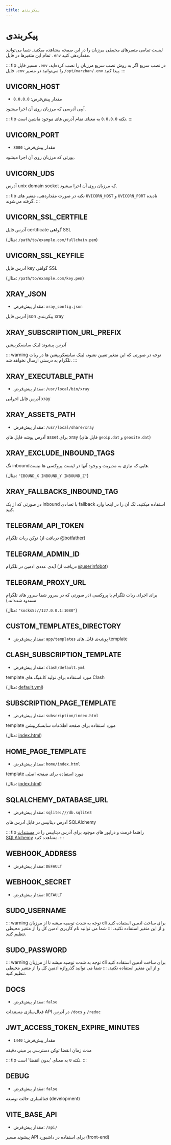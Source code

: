 ```yaml
---
title: پیکربندی
---
```


# پیکربندی

لیست تمامی متغیرهای محیطی مرزبان را در این صفحه مشاهده میکنید. شما می‌توانید تمام این متغیرها در فایل `.env` مقداردهی کنید.

::: tip مسیر فایل `.env` در نصب سریع
اگر به روش نصب سریع مرزبان را نصب کرده‌اید، فایل `.env` را می‌توانید در مسیر `/opt/marzban/.env` پیدا کنید. 
:::


## UVICORN_HOST
- مقدار پیش‌فرض: `0.0.0.0`

آیپی آدرسی که مرزبان روی آن اجرا میشود.

::: tip نکته
`0.0.0.0` به معنای تمام آدرس های موجود ماشین است.
:::

## UVICORN_PORT
- مقدار پیش‌فرض: `8000`

پورتی که مرزبان روی آن اجرا میشود.


## UVICORN_UDS

آدرس unix domain socket که مرزبان روی آن اجرا میشود.

::: tip نکته
در صورت مقداردهی، متغیر های `UVICORN_HOST` و `UVICORN_PORT` نادیده گرفته می‌شوند.
:::


## UVICORN_SSL_CERTFILE

آدرس فایل certificate گواهی SSL

(مثال: `/path/to/example.com/fullchain.pem`)

## UVICORN_SSL_KEYFILE
آدرس فایل key گواهی SSL

(مثال: `/path/to/example.com/key.pem`)


## XRAY_JSON
- مقدار پیش‌فرض: `xray_config.json`

آدرس فایل json پیکربندی xray


## XRAY_SUBSCRIPTION_URL_PREFIX

آدرس پیشوند لینک سابسکریپشن

::: warning توجه
در صورتی که این متغیر تعیین نشود، لینک سابسکریپشن ها در ربات تلگرام به درستی ارسال نخواهد شد.
:::


## XRAY_EXECUTABLE_PATH
- مقدار پیش‌فرض: `/usr/local/bin/xray`

آدرس فایل اجرایی xray


## XRAY_ASSETS_PATH
- مقدار پیش‌فرض: `/usr/local/share/xray`

آدرس پوشه فایل های asset برای xray (فایل های `geoip.dat` و `geosite.dat`)


## XRAY_EXCLUDE_INBOUND_TAGS

تگ inboundهایی که نیازی به مدیریت و وجود آنها در لیست پروکسی ها نیست.

(مثال: `"IBOUND_X INBOUND_Y INBOUND_Z"`)


## XRAY_FALLBACKS_INBOUND_TAG
در صورتی که از یک inbound با تعدادی fallback استفاده میکنید، تگ آن را در اینجا وارد کنید.


## TELEGRAM_API_TOKEN

توکن ربات تلگرام (دریافت از [@botfather](https://t.me/botfather))	


## TELEGRAM_ADMIN_ID

آیدی عددی ادمین در تلگرام (دریافت از [@userinfobot](https://t.me/userinfobot))


## TELEGRAM_PROXY_URL

برای اجرای ربات تلگرام با پروکسی (در صورتی که در سرور شما سرور های تلگرام مسدود شده‌اند.)

(مثال: `"socks5://127.0.0.1:1080"`)


## CUSTOM_TEMPLATES_DIRECTORY
- مقدار پیش‌فرض: `app/templates`
پوشه‌ی فایل های template


## CLASH_SUBSCRIPTION_TEMPLATE
- مقدار پیش‌فرض: `clash/default.yml`

template مورد استفاده برای تولید کانفیگ های Clash

(مثال: [default.yml](https://github.com/Gozargah/Marzban/blob/master/app/templates/clash/default.yml))


## SUBSCRIPTION_PAGE_TEMPLATE
- مقدار پیش‌فرض: `subscription/index.html`

template مورد استفاده برای صفحه اطلاعات سابسکریپشن

(مثال: [index.html](https://github.com/Gozargah/Marzban/blob/master/app/templates/subscription/index.html))


## HOME_PAGE_TEMPLATE
- مقدار پیش‌فرض: `home/index.html`

template مورد استفاده برای صفحه اصلی

(مثال: [index.html](https://github.com/Gozargah/Marzban/blob/master/app/templates/home/index.html))



## SQLALCHEMY_DATABASE_URL
- مقدار پیش‌فرض: `sqlite:///db.sqlite3`

آدرس دیتابیس در قابل آدرس های SQLAlchemy

::: tip راهنما
فرمت و درایور های موجود برای آدرس دیتابیس را در [مستندات SQLAlchemy](https://docs.sqlalchemy.org/en/20/core/engines.html#database-urls) مشاهده کنید.
:::


## WEBHOOK_ADDRESS
- مقدار پیش‌فرض: `DEFAULT`



## WEBHOOK_SECRET
- مقدار پیش‌فرض: `DEFAULT`



## SUDO_USERNAME
::: warning توجه
به شدت توصیه میشه تا از مرزبان cli برای ساخت ادمین استفاده کنید و از این متغیر استفاده نکنید.
:::
شما می توانید نام کاربری ادمین کل را از متغیر محیطی تنظیم کنید.


## SUDO_PASSWORD
::: warning توجه
به شدت توصیه میشه تا از مرزبان cli برای ساخت ادمین استفاده کنید و از این متغیر استفاده نکنید.
:::
شما می توانید گذرواژه ادمین کل را از متغیر محیطی تنظیم کنید.


## DOCS
- مقدار پیش‌فرض: `false`

فعال‌سازی مستندات API در آدرس `/docs` و ‍`/redoc`


## JWT_ACCESS_TOKEN_EXPIRE_MINUTES
- مقدار پیش‌فرض: `1440`

مدت زمان انقضا توکن دسترسی بر مبنی دقیقه

::: tip نکته
`0` به معنای 'بدون انقضا' است.
:::


## DEBUG
- مقدار پیش‌فرض: `false`

فعالسازی حالت توسعه (development)


## VITE_BASE_API
- مقدار پیش‌فرض: `/api/`

پیشوند مسیر API برای استفاده در داشبورد (front-end)
